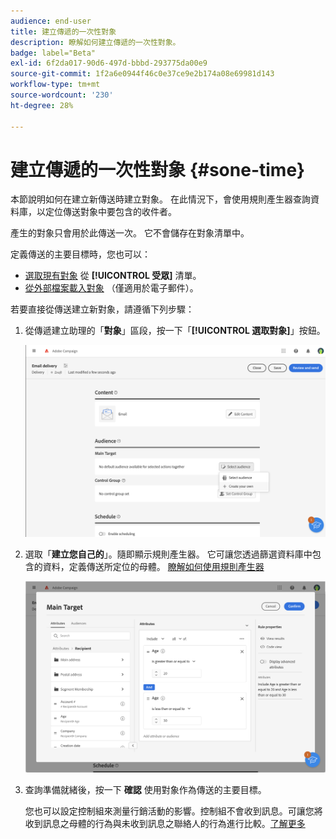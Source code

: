 ```yaml
---
audience: end-user
title: 建立傳遞的一次性對象
description: 瞭解如何建立傳遞的一次性對象。
badge: label="Beta"
exl-id: 6f2da017-90d6-497d-bbbd-293775da00e9
source-git-commit: 1f2a6e0944f46c0e37ce9e2b174a08e69981d143
workflow-type: tm+mt
source-wordcount: '230'
ht-degree: 28%

---
```


# 建立傳遞的一次性對象 {#sone-time}

本節說明如何在建立新傳送時建立對象。 在此情況下，會使用規則產生器查詢資料庫，以定位傳送對象中要包含的收件者。

產生的對象只會用於此傳送一次。 它不會儲存在對象清單中。

定義傳送的主要目標時，您也可以：

* [選取現有對象](add-audience.md) 從 **[!UICONTROL 受眾]** 清單。
* [從外部檔案載入對象](file-audience.md) （僅適用於電子郵件）。

若要直接從傳送建立新對象，請遵循下列步驟：

1. 從傳遞建立助理的「**對象**」區段，按一下「**[!UICONTROL 選取對象]**」按鈕。

   ![](assets/segment-builder0.png)

1. 選取「**建立您自己的**」。隨即顯示規則產生器。 它可讓您透過篩選資料庫中包含的資料，定義傳送所定位的母體。 [瞭解如何使用規則產生器](../query/query-modeler-overview.md)

   ![](assets/segment-builder.png)

1. 查詢準備就緒後，按一下 **確認** 使用對象作為傳送的主要目標。

   您也可以設定控制組來測量行銷活動的影響。控制組不會收到訊息。可讓您將收到訊息之母體的行為與未收到訊息之聯絡人的行為進行比較。[了解更多](control-group.md)
